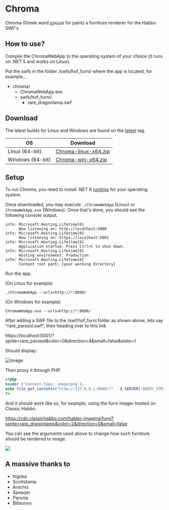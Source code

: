# Chroma
Chroma (Greek word χρώμα for paint) a furniture renderer for the Habbo SWF's

## How to use?

Compile the ChromaWebApp to the operating system of your choice (it runs on .NET 5 and works on Linux).

Put the swfs in the folder /swfs/hof_furni/ where the app is located, for example...

- chroma/
  - ChromaWebApp.exe
  - swfs/hof_furni/
    - rare_dragonlamp.swf
   
## Download

The latest builds for Linux and Windows are found on the [latest](https://github.com/Quackster/Chroma/releases/tag/latest) tag.

| OS | Download |
|---|---|
| Linux (64-bit) | [Chroma-linux-x64.zip](https://github.com/Quackster/Chroma/releases/download/latest/Chroma-linux-x64.zip) |
| Windows (64-bit) | [Chroma-win-x64.zip](https://github.com/Quackster/Chroma/releases/download/latest/Chroma-win-x64.zip) |

## Setup

To run Chroma, you need to install .NET 8 [runtime](https://dotnet.microsoft.com/en-us/download/dotnet/8.0) for your operating system.

Once downloaded, you may execute ``./ChromaWebApp`` (Linux) or ``ChromaWebApp.exe`` (Windows).
Once that's done, you should see the following console output.

```
info: Microsoft.Hosting.Lifetime[0]
      Now listening on: http://localhost:5000
info: Microsoft.Hosting.Lifetime[0]
      Now listening on: https://localhost:5001
info: Microsoft.Hosting.Lifetime[0]
      Application started. Press Ctrl+C to shut down.
info: Microsoft.Hosting.Lifetime[0]
      Hosting environment: Production
info: Microsoft.Hosting.Lifetime[0]
      Content root path: [your working directory]
```

Run the app.

(On Linux for example)

``./ChromaWebApp --urls=http://*:8090/``

(On Windows for example)

``ChromaWebApp.exe --urls=http://*:8090/``

After adding a SWF file to the /swf/hof_furni folder as shown above, lets say "rare_parasol.swf", then heading over to this link

https://localhost:5001/?sprite=rare_parasol&color=0&direction=4&small=false&state=1

Should display:

![image](https://github.com/user-attachments/assets/58659492-900b-462b-8cc2-56ddbf42a81f)

Then proxy it through PHP.

```php
<?php
header ('Content-Type: image/png');
echo file_get_contents("http://127.0.0.1:8090/?" . $_SERVER['QUERY_STRING']);
?>
```

And it should work like so, for example, using the furni imager hosted on Classic Habbo.

https://cdn.classichabbo.com/habbo-imaging/furni?sprite=rare_dragonlamp&color=2&direction=0&small=false

You can see the arguments used above to change how such furniture should be rendered to image.

![](https://cdn.classichabbo.com/habbo-imaging/furni?sprite=rare_dragonlamp&color=2&direction=0&small=false)

## A massive thanks to

- higoka
- Scottstamp
- Arachis
- Speaqer
- Parsnip
- Billsonnn
